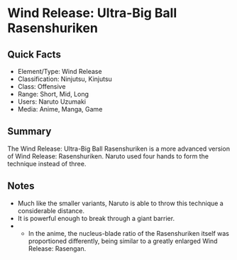 # Wind Release: Ultra-Big Ball Rasenshuriken

## Quick Facts
- Element/Type: Wind Release
- Classification: Ninjutsu, Kinjutsu
- Class: Offensive
- Range: Short, Mid, Long
- Users: Naruto Uzumaki
- Media: Anime, Manga, Game

## Summary
The Wind Release: Ultra-Big Ball Rasenshuriken is a more advanced version of Wind Release: Rasenshuriken. Naruto used four hands to form the technique instead of three.

## Notes
- Much like the smaller variants, Naruto is able to throw this technique a considerable distance.
- It is powerful enough to break through a giant barrier.
- * In the anime, the nucleus-blade ratio of the Rasenshuriken itself was proportioned differently, being similar to a greatly enlarged Wind Release: Rasengan.
